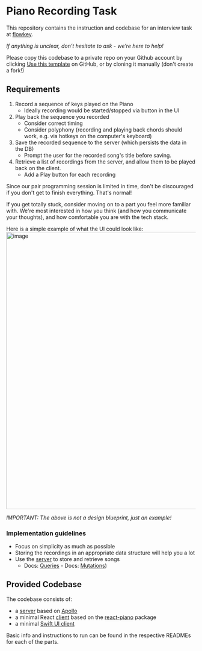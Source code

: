 # Piano Recording Task

This repository contains the instruction and codebase for an interview task at [flowkey](https://www.flowkey.com).

_If anything is unclear, don’t hesitate to ask - we’re here to help!_

Please copy this codebase to a private repo on your Github account by clicking [Use this template](https://docs.github.com/en/repositories/creating-and-managing-repositories/creating-a-repository-from-a-template) on GitHub, or by cloning it manually (don't create a fork!)


## Requirements

1. Record a sequence of keys played on the Piano
   - Ideally recording would be started/stopped via button in the UI
2. Play back the sequence you recorded
   - Consider correct timing
   - Consider polyphony (recording and playing back chords should work, e.g. via hotkeys on the computer's keyboard)
3. Save the recorded sequence to the server (which persists the data in the DB)
   - Prompt the user for the recorded song's title before saving.
4. Retrieve a list of recordings from the server, and allow them to be played back on the client.
   - Add a Play button for each recording

Since our pair programming session is limited in time, don't be discouraged if you don't get to finish everything. That's normal!

If you get totally stuck, consider moving on to a part you feel more familiar with. We're most interested in how you think (and how you communicate your thoughts), and how comfortable you are with the tech stack.

Here is a simple example of what the UI could look like:
<img width="735" alt="image" src="https://user-images.githubusercontent.com/10008938/61955349-1ce49b80-afbb-11e9-810d-108d27c25a2a.png">

_IMPORTANT: The above is not a design blueprint, just an example!_


### Implementation guidelines

- Focus on simplicity as much as possible
- Storing the recordings in an appropriate data structure will help you a lot
- Use the [server](server) to store and retrieve songs
   - Docs: [Queries](https://www.apollographql.com/docs/react/essentials/queries/) - Docs: [Mutations](https://www.apollographql.com/docs/react/essentials/mutations/))


## Provided Codebase

The codebase consists of:

- a [server](server/README.md) based on [Apollo](https://www.apollographql.com/)
- a minimal React [client](client/README.md) based on the [react-piano](https://github.com/kevinsqi/react-piano) package
- a minimal [Swift UI client](SwiftUI%20Piano%20Recording%20Task/README.md)

Basic info and instructions to run can be found in the respective READMEs for each of the parts.
